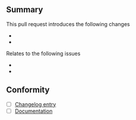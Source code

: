 ## Summary

This pull request introduces the following changes

*
*

Relates to the following issues

*
*

## Conformity
- [ ] [Changelog entry](https://github.com/umami-hep/umpra/blob/main/changelog.md)
- [ ] [Documentation](https://umami-hep.github.io/umpra/)
